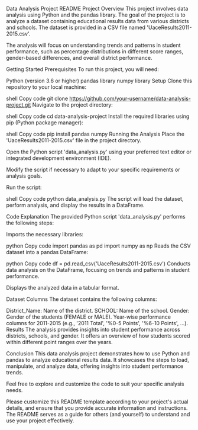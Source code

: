 Data Analysis Project README
Project Overview
This project involves data analysis using Python and the pandas library. The goal of the project is to analyze a dataset containing educational results data from various districts and schools. The dataset is provided in a CSV file named 'UaceResults2011-2015.csv'.

The analysis will focus on understanding trends and patterns in student performance, such as percentage distributions in different score ranges, gender-based differences, and overall district performance.

Getting Started
Prerequisites
To run this project, you will need:

Python (version 3.6 or higher)
pandas library
numpy library
Setup
Clone this repository to your local machine:

shell
Copy code
git clone https://github.com/your-username/data-analysis-project.git
Navigate to the project directory:

shell
Copy code
cd data-analysis-project
Install the required libraries using pip (Python package manager):

shell
Copy code
pip install pandas numpy
Running the Analysis
Place the 'UaceResults2011-2015.csv' file in the project directory.

Open the Python script 'data_analysis.py' using your preferred text editor or integrated development environment (IDE).

Modify the script if necessary to adapt to your specific requirements or analysis goals.

Run the script:

shell
Copy code
python data_analysis.py
The script will load the dataset, perform analysis, and display the results in a DataFrame.

Code Explanation
The provided Python script 'data_analysis.py' performs the following steps:

Imports the necessary libraries:

python
Copy code
import pandas as pd
import numpy as np
Reads the CSV dataset into a pandas DataFrame:

python
Copy code
df = pd.read_csv('UaceResults2011-2015.csv')
Conducts data analysis on the DataFrame, focusing on trends and patterns in student performance.

Displays the analyzed data in a tabular format.

Dataset Columns
The dataset contains the following columns:

District_Name: Name of the district.
SCHOOL: Name of the school.
Gender: Gender of the students (FEMALE or MALE).
Year-wise performance columns for 2011-2015 (e.g., '2011 Total', '%0-5 Points', '%6-10 Points', ...).
Results
The analysis provides insights into student performance across districts, schools, and gender. It offers an overview of how students scored within different point ranges over the years.

Conclusion
This data analysis project demonstrates how to use Python and pandas to analyze educational results data. It showcases the steps to load, manipulate, and analyze data, offering insights into student performance trends.

Feel free to explore and customize the code to suit your specific analysis needs.

Please customize this README template according to your project's actual details, and ensure that you provide accurate information and instructions. The README serves as a guide for others (and yourself) to understand and use your project effectively.
